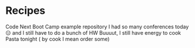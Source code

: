 # Recipes
Code Next Boot Camp example repository
I had so many conferences today 😑 and I still have to do a bunch of HW
Buuuut, I still have energy to cook Pasta tonight ( by cook I mean order some)
